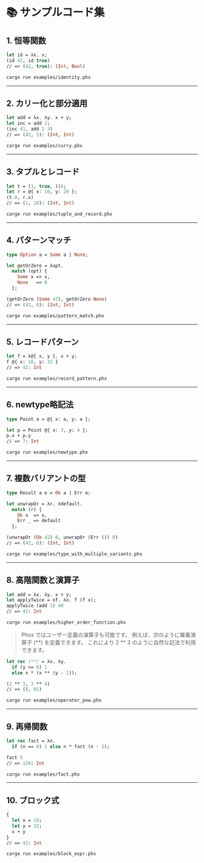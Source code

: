# 📚 サンプルコード集

## 1. 恒等関数
```ml
let id = λx. x;
(id 42, id true)
// => (42, true): (Int, Bool)
```

```sh
cargo run examples/identity.phx
```

---

## 2. カリー化と部分適用
```ml
let add = λx. λy. x + y;
let inc = add 1;
(inc 41, add 2 3)
// => (42, 5): (Int, Int)
```

```sh
cargo run examples/curry.phx
```

---

## 3. タプルとレコード
```ml
let t = (1, true, ());
let r = @{ x: 10, y: 20 };
(t.0, r.x)
// => (1, 10): (Int, Int)
```

```sh
cargo run examples/tuple_and_record.phx
```

---

## 4. パターンマッチ
```ml
type Option a = Some a | None;

let getOrZero = λopt.
  match (opt) {
    Some x => x,
    None   => 0
  };

(getOrZero (Some 42), getOrZero None)
// => (42, 0): (Int, Int)
```

```sh
cargo run examples/pattern_match.phx
```

---

## 5. レコードパターン
```ml
let f = λ@{ x, y }. x + y;
f @{ x: 10, y: 32 }
// => 42: Int
```

```sh
cargo run examples/record_pattern.phx
```

---

## 6. newtype略記法
```ml
type Point a = @{ x: a, y: a };

let p = Point @{ x: 3, y: 4 };
p.x + p.y
// => 7: Int
```

```sh
cargo run examples/newtype.phx
```

---

## 7. 複数バリアントの型
```ml
type Result a e = Ok a | Err e;

let unwrapOr = λr. λdefault.
  match (r) {
    Ok x  => x,
    Err _ => default
  };

(unwrapOr (Ok 42) 0, unwrapOr (Err ()) 0)
// => (42, 0): (Int, Int)
```

```sh
cargo run examples/type_with_multiple_variants.phx
```

---

## 8. 高階関数と演算子
```ml
let add = λx. λy. x + y;
let applyTwice = λf. λx. f (f x);
applyTwice (add 1) 40
// => 42: Int
```

```sh
cargo run examples/higher_order_function.phx
```

> Phox ではユーザー定義の演算子も可能です。
> 例えば、次のように冪乗演算子 (**) を定義できます。
> これにより 2 ** 3 のように自然な記法で利用できます。

```ml
let rec (**) = λx. λy.
  if (y <= 0) 1
  else x * (x ** (y - 1));

(2 ** 3, 3 ** 4)
// => (8, 81)
```

```sh
cargo run examples/operator_pow.phx
```

---

## 9. 再帰関数
```ml
let rec fact = λn.
  if (n == 0) 1 else n * fact (n - 1);

fact 5
// => 120: Int
```

```sh
cargo run examples/fact.phx
```

---

## 10. ブロック式
```ml
{
  let x = 10;
  let y = 32;
  x + y
}
// => 42: Int
```

```sh
cargo run examples/block_expr.phx
```
